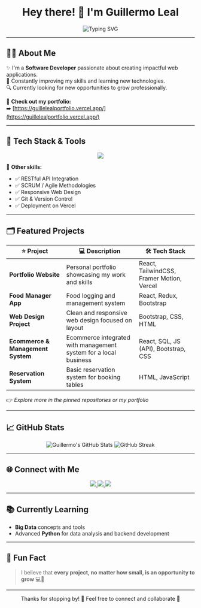 <h1 align="center">Hey there! 👋 I'm Guillermo Leal</h1>

<p align="center">
  <img src="https://readme-typing-svg.demolab.com?font=Fira+Code&size=24&duration=3000&pause=1000&center=true&vCenter=true&width=800&height=40&lines=Software+Developer;Technology+Enthusiast;Always+Learning+%F0%9F%9A%80;Building+Projects+with+Passion" alt="Typing SVG" />
</p>

---

## 🧑‍💻 About Me
✨ I'm a **Software Developer** passionate about creating impactful web applications.  
💪 Constantly improving my skills and learning new technologies.  
🔍 Currently looking for new opportunities to grow professionally.  

📌 **Check out my portfolio:**  
➡️ [https://guillelealportfolio.vercel.app/](https://guillelealportfolio.vercel.app/)

---

## 🚀 Tech Stack & Tools

<div align="center">
  <img src="https://skillicons.dev/icons?i=html,css,js,ts,react,tailwind,bootstrap,nodejs,java,python,git,github,figma,postgres" />
</div>

💼 **Other skills:**  
- ✅ RESTful API Integration
- ✅ SCRUM / Agile Methodologies
- ✅ Responsive Web Design
- ✅ Git & Version Control
- ✅ Deployment on Vercel

---

## 🗂️ Featured Projects

| ⭐ Project | 💻 Description | 🛠 Tech Stack |
| --------- | ------------- | ------------ |
| **Portfolio Website** | Personal portfolio showcasing my work and skills | React, TailwindCSS, Framer Motion, Vercel |
| **Food Manager App** | Food logging and management system | React, Redux, Bootstrap |
| **Web Design Project** | Clean and responsive web design focused on layout | Bootstrap, CSS, HTML |
| **Ecommerce & Management System** | Ecommerce integrated with management system for a local business | React, SQL, JS (API), Bootstrap, CSS |
| **Reservation System** | Basic reservation system for booking tables | HTML, JavaScript |

👉 *Explore more in the pinned repositories or my portfolio*

---

## 📈 GitHub Stats
<div align="center">
  <img src="https://github-readme-stats.vercel.app/api?username=GuilleLeaal&show_icons=true&theme=github_dark" alt="Guillermo's GitHub Stats" />
  <img src="https://github-readme-streak-stats.herokuapp.com/?user=GuilleLeaal&theme=github-dark" alt="GitHub Streak" />
</div>

---

## 🌐 Connect with Me
<div align="center">
  <a href="https://www.linkedin.com/in/guillermo-leal-b4659329b/" target="_blank">
    <img src="https://img.shields.io/badge/LinkedIn-blue?style=for-the-badge&logo=linkedin&logoColor=white"/>
  </a>
  <a href="mailto:guillermo.leal.9.9.02@gmail.com" target="_blank">
    <img src="https://img.shields.io/badge/Email-D14836?style=for-the-badge&logo=gmail&logoColor=white"/>
  </a>
  <a href="https://guillelealportfolio.vercel.app/" target="_blank">
    <img src="https://img.shields.io/badge/Portfolio-000000?style=for-the-badge&logo=vercel&logoColor=white"/>
  </a>
</div>

---

## 📚 Currently Learning
- **Big Data** concepts and tools
- Advanced **Python** for data analysis and backend development

---

## 🧠 Fun Fact
> I believe that **every project, no matter how small, is an opportunity to grow** 💻🚀

---

<p align="center">Thanks for stopping by! 🙌 Feel free to connect and collaborate 🤝</p>
